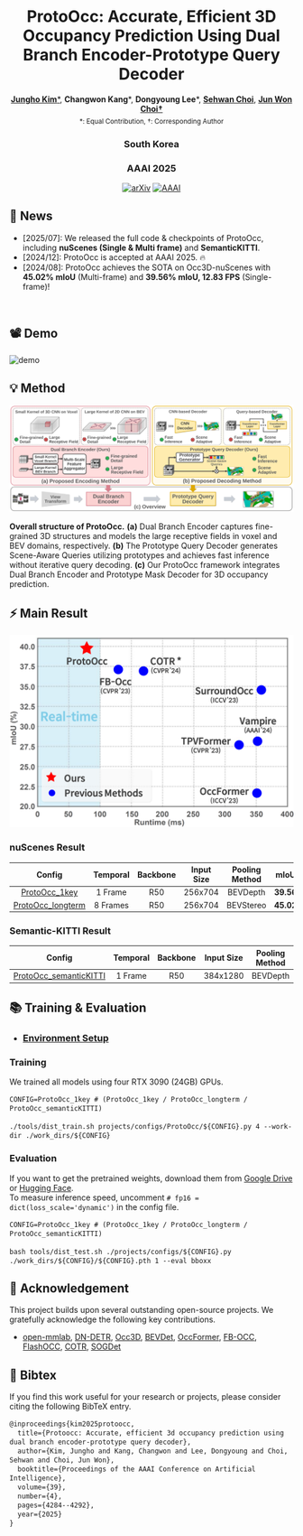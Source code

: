 <div align="center">   
  
# ProtoOcc: Accurate, Efficient 3D Occupancy Prediction Using Dual Branch Encoder-Prototype Query Decoder

[**Jungho Kim***](https://scholar.google.com/citations?user=9wVmZ5kAAAAJ&hl=ko), **Changwon Kang***, **Dongyoung Lee***, [**Sehwan Choi**](https://scholar.google.com/citations?user=O2XSTY4AAAAJ&hl=ko&oi=ao), [**Jun Won Choi†**](https://scholar.google.com/citations?user=IHH2PyYAAAAJ&hl=ko&oi=ao)  
<sub>*: Equal Contribution,  †: Corresponding Author</sub>

### **South Korea**

### **AAAI 2025**

[![arXiv](https://img.shields.io/badge/arXiv-Paper-<COLOR>.svg)](https://arxiv.org/abs/2412.08774)
[![AAAI](https://img.shields.io/badge/AAAI-Paper-blue)](https://ojs.aaai.org/index.php/AAAI/article/view/32450)

</div>


## 🔔 News
- [2025/07]: We released the full code & checkpoints of ProtoOcc, including **nuScenes (Single & Multi frame)** and **SemanticKITTI**.
- [2024/12]: ProtoOcc is accepted at AAAI 2025. 🔥
- [2024/08]: ProtoOcc achieves the SOTA on Occ3D-nuScenes with **45.02% mIoU** (Multi-frame) and **39.56% mIoU, 12.83 FPS** (Single-frame)!
</br>


## 📽️ Demo
![demo](./plot/Demo1_v1.gif)

## 💡 Method
<p align="center">
<img src="plot/ProtoOcc_Overall.png" alt="inference.jpg">
</p>

**Overall structure of ProtoOcc.** **(a)** Dual Branch Encoder captures fine-grained 3D structures and models the large receptive fields in voxel and BEV domains, respectively. **(b)** The Prototype Query Decoder generates Scene-Aware Queries utilizing prototypes and achieves fast inference without iterative query decoding. **(c)** Our ProtoOcc framework integrates Dual Branch Encoder and Prototype Mask Decoder for 3D occupancy prediction.

## ⚡ Main Result
<p align="center">
<img src="plot/InferenceTime.png" alt="inference.jpg" width="600">
</p>

### nuScenes Result
| Config                              | Temporal | Backbone | Input Size | Pooling Method | mIoU  | Google | Hugging | 
|:----------------------------------:|:-------------:|:--------:|:----------:|:----------:|:-----:|:-----:|:-----:|
| [ProtoOcc_1key](projects/configs/ProtoOcc/ProtoOcc_1key.py)                        |   1 Frame    |   R50    |  256x704   |   BEVDepth    | **39.56** |  [link](https://drive.google.com/file/d/1StxjW5rUXrsTvMKphkyxRfm6kWK-1f1N/view?usp=drive_link)     | [link](https://huggingface.co/junghokim/ProtoOcc/blob/main/ProtoOcc_1key.pth) |
| [ProtoOcc_longterm](projects/configs/ProtoOcc/ProtoOcc_longterm.py)                    |   8 Frames    |   R50    |  256x704   |   BEVStereo    | **45.02** |  [link](https://drive.google.com/file/d/1J-G1crZX4Xd3V_5XNRjUw4n4r9CnNvZ6/view?usp=drive_link)     |  [link](https://huggingface.co/junghokim/ProtoOcc/blob/main/ProtoOcc_longterm.pth) |

### Semantic-KITTI Result
| Config                              | Temporal | Backbone | Input Size | Pooling Method | mIoU  | Google |Hugging | 
|:----------------------------------:|:-------------:|:--------:|:----------:|:----------:|:-----:|:-----:|:-----:|
| [ProtoOcc_semanticKITTI](projects/configs/ProtoOcc/ProtoOcc_semanticKITTI.py)               |   1 Frame    |   R50    |  384x1280   |   BEVDepth    | **13.89** |  [link](https://drive.google.com/file/d/1qsNdCokN2JVA9bwQwFMK6X3fF58I8hqf/view?usp=drive_link)    |  [link](https://huggingface.co/junghokim/ProtoOcc/blob/main/ProtoOcc_semanticKITTI.pth) |

## 📚 Training & Evaluation
- ### [Environment Setup](doc/install.md)

### Training
We trained all models using four RTX 3090 (24GB) GPUs.
```shell script
CONFIG=ProtoOcc_1key # (ProtoOcc_1key / ProtoOcc_longterm / ProtoOcc_semanticKITTI)

./tools/dist_train.sh projects/configs/ProtoOcc/${CONFIG}.py 4 --work-dir ./work_dirs/${CONFIG}
```

### Evaluation
If you want to get the pretrained weights, download them from [Google Drive](https://drive.google.com/drive/folders/1-hHITEyUVnbEHaI80u6C6ZiUmdXLoFjy?usp=drive_link) or [Hugging Face](https://huggingface.co/junghokim/ProtoOcc/tree/main).  
To measure inference speed, uncomment `# fp16 = dict(loss_scale='dynamic')` in the config file.  
```shell script
CONFIG=ProtoOcc_1key # (ProtoOcc_1key / ProtoOcc_longterm / ProtoOcc_semanticKITTI)

bash tools/dist_test.sh ./projects/configs/${CONFIG}.py ./work_dirs/${CONFIG}/${CONFIG}.pth 1 --eval bboxx
```

## 🙏 Acknowledgement

This project builds upon several outstanding open-source projects. We gratefully acknowledge the following key contributions.

- [open-mmlab](https://github.com/open-mmlab), [DN-DETR](https://github.com/IDEA-Research/DN-DETR), [Occ3D](https://github.com/Tsinghua-MARS-Lab/Occ3D), [BEVDet](https://github.com/HuangJunJie2017/BEVDet), [OccFormer](https://github.com/zhangyp15/OccFormer), [FB-OCC](https://github.com/NVlabs/FB-BEV), [FlashOCC](https://github.com/Yzichen/FlashOCC), [COTR](https://github.com/NotACracker/COTR), [SOGDet](https://github.com/zhouqiu/SOGDet)

## 📃 Bibtex

If you find this work useful for your research or projects, please consider citing the following BibTeX entry.

```
@inproceedings{kim2025protoocc,
  title={Protoocc: Accurate, efficient 3d occupancy prediction using dual branch encoder-prototype query decoder},
  author={Kim, Jungho and Kang, Changwon and Lee, Dongyoung and Choi, Sehwan and Choi, Jun Won},
  booktitle={Proceedings of the AAAI Conference on Artificial Intelligence},
  volume={39},
  number={4},
  pages={4284--4292},
  year={2025}
}
```

